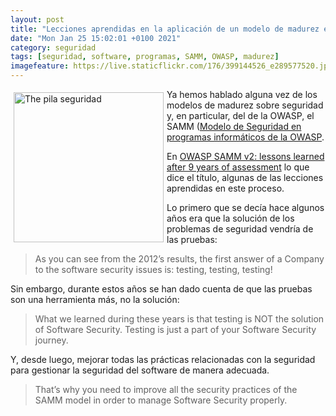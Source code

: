 ```yaml
--- 
layout: post
title: "Lecciones aprendidas en la aplicación de un modelo de madurez en la seguridad de los programas"
date: "Mon Jan 25 15:02:01 +0100 2021"
category: seguridad
tags: [seguridad, software, programas, SAMM, OWASP, madurez]
imagefeature: https://live.staticflickr.com/176/399144526_e289577520.jpg
---
```


<a href="https://www.flickr.com/photos/fernand0/399144526/in/photolist-2bPNE-67pka3-4LARE-d3wNmS-5EwrHX-BgHLb-3R8zu" title="The pila seguridad "><img src="https://live.staticflickr.com/176/399144526_e289577520.jpg" alt="The pila seguridad " width="240" style="float:left; margin:5px" /></a>
Ya hemos hablado alguna vez de los modelos de madurez sobre seguridad y, en particular, del de la OWASP, el SAMM ([Modelo de Seguridad en programas informáticos de la OWASP](http://fernand0.github.io/owasp-modelos-madurez/).

En [OWASP SAMM v2: lessons learned after 9 years of assessment](https://blog.mindedsecurity.com/2020/04/owasp-samm-v2-lessons-learned-after-9.html) lo que dice el título, algunas de las lecciones aprendidas en este proceso.

Lo primero que se decía hace algunos años era que la solución de los problemas de seguridad vendría de las pruebas:

> As you can see from the 2012’s results, the first answer of a Company to the software security issues is: testing, testing, testing!

Sin embargo, durante estos años se han dado cuenta de que las pruebas son una herramienta más, no la solución:

> What we learned during these years is that testing is NOT the solution of Software Security. Testing is just a part of your Software Security journey.

Y, desde luego, mejorar todas las prácticas relacionadas con la seguridad para gestionar la seguridad del software de manera adecuada.

> That’s why you need to improve all the security practices of the SAMM model in order to manage Software Security properly.
